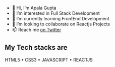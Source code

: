 - 👋 Hi, I’m Apala Gupta
- 👀 I’m interested in Full Stack Development
- 🌱 I’m currently learning FrontEnd Development
- 💞️ I’m looking to collaborate on Reactjs Projects
- 📫 Reach me <a href="https://twitter.com/apalagupta4"> on Twitter </a>

<!---
apala7778/apala7778 is a ✨ special ✨ repository because its `README.md` (this file) appears on your GitHub profile.
You can click the Preview link to take a look at your changes.
--->

## My Tech stacks are
 HTML5  • CSS3  • JAVASCRIPT  • REACTJS 
